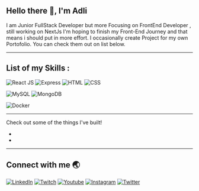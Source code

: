 
Hello there 👋, I'm Adli
---
I am Junior FullStack Developer but more Focusing on FrontEnd Developer , still working on NextJs I'm hoping to finish my Front-End Journey and that means i should put in more effort. I occasionally create Project for my own Portofolio. You can check them out on list below.



---

## List of my Skills :


![React JS](https://img.shields.io/badge/-ReactJs-blue?style=for-the-badge)
![Express](https://img.shields.io/badge/-Express-green?style=for-the-badge)
![HTML](https://img.shields.io/badge/-HTML-green?style=for-the-badge)
![CSS](https://img.shields.io/badge/-css-blue?style=for-the-badge)

![MySQL](https://img.shields.io/badge/-mysql-white?style=for-the-badge)
![MongoDB](https://img.shields.io/badge/-MongoDB-lightblue?style=for-the-badge)

![Docker](https://img.shields.io/badge/-docker-blue?style=for-the-badge)

---

Check out some of the things I've built!

-
-

---
## Connect with me 🌏
[![LinkedIn](https://cdn2.iconfinder.com/data/icons/social-media-2285/512/1_Linkedin_unofficial_colored_svg-48.png)](https://www.linkedin.com/in/nuradlifathan/)
[![Twitch](https://cdn0.iconfinder.com/data/icons/social-network-7/50/16-48.png)](https://www.twitch.tv/therengs)
[![Youtube](https://cdn1.iconfinder.com/data/icons/logotypes/32/youtube-48.png)](https://www.youtube.com/channel/UCIxMiPl3aAdkKN1bV_4gPvQ)
[![Instagram](https://cdn2.iconfinder.com/data/icons/social-media-applications/64/social_media_applications_3-instagram-48.png)](https://www.instagram.com/adlifathann/)
[![Twitter](https://cdn2.iconfinder.com/data/icons/social-media-2285/512/1_Twitter3_colored_svg-48.png)](https://twitter.com/thirtyzeroone)
